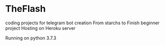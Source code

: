# TheFlash
coding projects for telegram bot creation 
From starchs to Finish beginner project
Hosting on Heroku server 


Running on python 3.7.3
